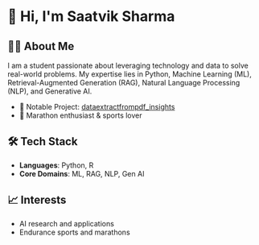 # 👋 Hi, I'm Saatvik Sharma

## 👨‍🎓 About Me
I am a student passionate about leveraging technology and data to solve real-world problems. My expertise lies in Python, Machine Learning (ML), Retrieval-Augmented Generation (RAG), Natural Language Processing (NLP), and Generative AI.

- 🚀 Notable Project: [dataextractfrompdf_insights](https://github.com/SaatvikSharmaIIITB/dataextractfrompdf_insights.git)
- 🏃 Marathon enthusiast & sports lover

## 🛠️ Tech Stack
- **Languages**: Python, R
- **Core Domains**: ML, RAG, NLP, Gen AI

## 📈 Interests
- AI research and applications
- Endurance sports and marathons

<!--
Feel free to connect or check out my projects!
-->
